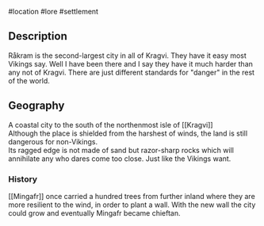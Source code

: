 #location #lore #settlement 
## Description
Råkram is the second-largest city in all of Kragvi. They have it easy most Vikings say. Well I have been there and I say they have it much harder than any not of Kragvi. There are just different standards for "danger" in the rest of the world.

## Geography

A coastal city to the south of the northenmost isle of [[Kragvi]]   
Although the place is shielded from the harshest of winds, the land is still dangerous for non-Vikings.  
Its ragged edge is not made of sand but razor-sharp rocks which will annihilate any who dares come too close. Just like the Vikings want.

### History

[[Mingafr]] once carried a hundred trees from further inland where they are more resilient to the wind, in order to plant a wall. With the new wall the city could grow and eventually Mingafr became chieftan.